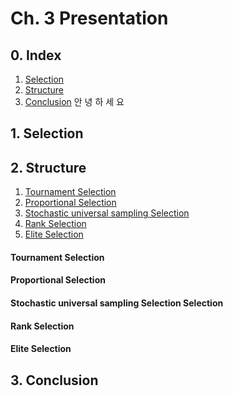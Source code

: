 # Ch. 3 Presentation
## 0. Index
1. [Selection](#1.-selection)
2. [Structure](#2.-structure)
3. [Conclusion](#3.-conclusion)
안
녕
하
세
요
## 1. Selection

## 2. Structure
  1. [Tournament Selection](#tournament-selection)
  2. [Proportional Selection](#proportional-selection)
  3. [Stochastic universal sampling Selection](#stochastic-universal-sampling-selection)
  4. [Rank Selection](#rank-selection)
  5. [Elite Selection](#elite-selection)

#### Tournament Selection

#### Proportional Selection

#### Stochastic universal sampling Selection Selection

#### Rank Selection

#### Elite Selection


## 3. Conclusion

